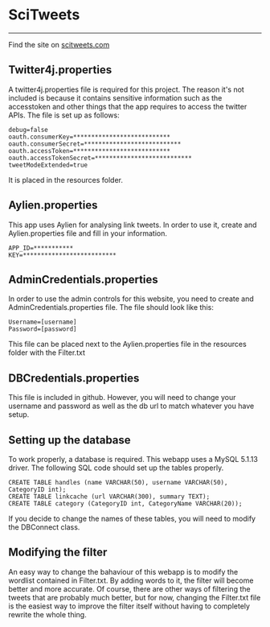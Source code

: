 # SciTweets
------------
Find the site on <a href="http://www.scitweets.com">scitweets.com</a>

## Twitter4j.properties
A twitter4j.properties file is required for this project. The reason it's not included is because it contains sensitive information such as the accesstoken and other things that the app requires to access the twitter APIs. The file is set up as follows:
```
debug=false
oauth.consumerKey=***************************
oauth.consumerSecret=***************************
oauth.accessToken=***************************
oauth.accessTokenSecret=***************************
tweetModeExtended=true
```
It is placed in the resources folder.

## Aylien.properties
This app uses Aylien for analysing link tweets. In order to use it, create and Aylien.properties file and fill in your information.
```
APP_ID=***********
KEY=**************************
```

## AdminCredentials.properties
In order to use the admin controls for this website, you need to create and AdminCredentials.properties file. The file should look like this:
```
Username=[username]
Password=[password]
```
This file can be placed next to the Aylien.properties file in the resources folder with the Filter.txt

## DBCredentials.properties
This file is included in github. However, you will need to change your username and password as well as the db url to match whatever you have setup.

## Setting up the database
To work properly, a database is required. This webapp uses a MySQL 5.1.13 driver. The following SQL code should set up the tables properly.
```
CREATE TABLE handles (name VARCHAR(50), username VARCHAR(50), CategoryID int);
CREATE TABLE linkcache (url VARCHAR(300), summary TEXT);
CREATE TABLE category (CategoryID int, CategoryName VARCHAR(20));
```
If you decide to change the names of these tables, you will need to modify the DBConnect class.

## Modifying the filter
An easy way to change the bahaviour of this webapp is to modify the wordlist contained in Filter.txt. By adding words to it, the filter will become better and more accurate. Of course, there are other ways of filtering the tweets that are probably much better, but for now, changing the Filter.txt file is the easiest way to improve the filter itself without having to completely rewrite the whole thing.
